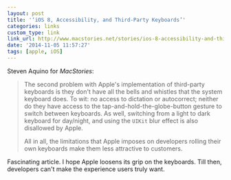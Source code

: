 ```yaml
---
layout: post
title: '‘iOS 8, Accessibility, and Third-Party Keyboards’'
categories: links
custom_type: link
link_url: http://www.macstories.net/stories/ios-8-accessibility-and-third-party-keyboards/
date: '2014-11-05 11:57:27'
tags: [apple, iOS]
---
```

Steven Aquino for *MacStories*:

> The second problem with Apple's implementation of third-party keyboards is they don't have all the bells and whistles that the system keyboard does. To wit: no access to dictation or autocorrect; neither do they have access to the tap-and-hold-the-globe-button gesture to switch between keyboards. As well, switching from a light to dark keyboard for day/night, and using the `UIKit` blur effect is also disallowed by Apple.
>
> All in all, the limitations that Apple imposes on developers rolling their own keyboards make them less attractive to customers.

Fascinating article. I hope Apple loosens its grip on the keyboards. Till then, developers can't make the experience users truly want.
